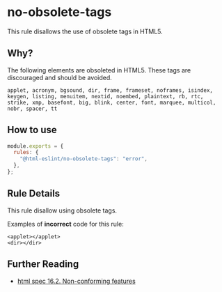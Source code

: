 # no-obsolete-tags

This rule disallows the use of obsolete tags in HTML5.

## Why?

The following elements are obsoleted in HTML5.
These tags are discouraged and should be avoided.

```plaintext
applet, acronym, bgsound, dir, frame, frameset, noframes, isindex, keygen, listing, menuitem, nextid, noembed, plaintext, rb, rtc, strike, xmp, basefont, big, blink, center, font, marquee, multicol, nobr, spacer, tt
```

## How to use

```js,.eslintrc.js
module.exports = {
  rules: {
    "@html-eslint/no-obsolete-tags": "error",
  },
};
```

## Rule Details

This rule disallow using obsolete tags.

Examples of **incorrect** code for this rule:

```html,incorrect
<applet></applet>
<dir></dir>
```

## Further Reading

- [html spec 16.2. Non-conforming features](https://html.spec.whatwg.org/#non-conforming-features)
